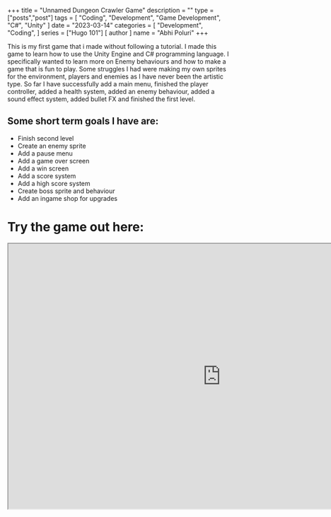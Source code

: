 +++
title = "Unnamed Dungeon Crawler Game"
description = ""
type = ["posts","post"]
tags = [
    "Coding", 
    "Development", 
    "Game Development", 
    "C#", 
    "Unity"
]
date = "2023-03-14"
categories = [
    "Development",
    "Coding",
]
series = ["Hugo 101"]
[ author ]
  name = "Abhi Poluri"
+++

This is my first game that i made without following a tutorial. I made this game to learn how to use the Unity Engine and C# programming language. I specifically wanted to learn more on Enemy behaviours and how to make a game that is fun to play. Some struggles I had were making my own sprites for the environment, players and enemies as I have never been the artistic type. So far I have successfully add a main menu, finished the player controller, added a health system, added an enemy behaviour, added a sound effect system, added bullet FX and finished the first level.

## Some short term goals I have are:

<ul>
<li>Finish second level</li>
<li>Create an enemy sprite</li>
<li>Add a pause menu</li>
<li>Add a game over screen</li>
<li>Add a win screen</li>
<li>Add a score system</li>
<li>Add a high score system</li>
<li>Create boss sprite and behaviour</li>
<li>Add an ingame shop for upgrades</li>
</ul>

# Try the game out here:

<iframe src="https://i.simmer.io/@AbhiPoluri/dungeon-game" style="width:960px;height:600px"></iframe>